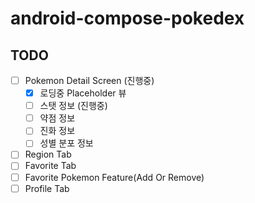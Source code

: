 # android-compose-pokedex

## TODO

- [ ] Pokemon Detail Screen (진행중)
  - [x] 로딩중 Placeholder 뷰
  - [ ] 스탯 정보 (진행중)
  - [ ] 약점 정보
  - [ ] 진화 정보
  - [ ] 성별 분포 정보
- [ ] Region Tab
- [ ] Favorite Tab
- [ ] Favorite Pokemon Feature(Add Or Remove)
- [ ] Profile Tab